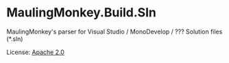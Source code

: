 # MaulingMonkey.Build.Sln

MaulingMonkey's parser for Visual Studio / MonoDevelop / ??? Solution files (*.sln)

License: [Apache 2.0](LICENSE.txt)
